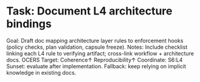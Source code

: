 # Task: Document L4 architecture bindings
Goal: Draft doc mapping architecture layer rules to enforcement hooks (policy checks, plan validation, capsule freeze).
Notes: Include checklist linking each L4 rule to verifying artifact; cross-link workflow + architecture docs.
OCERS Target: Coherence↑ Reproducibility↑
Coordinate: S6:L4
Sunset: evaluate after implementation.
Fallback: keep relying on implicit knowledge in existing docs.
